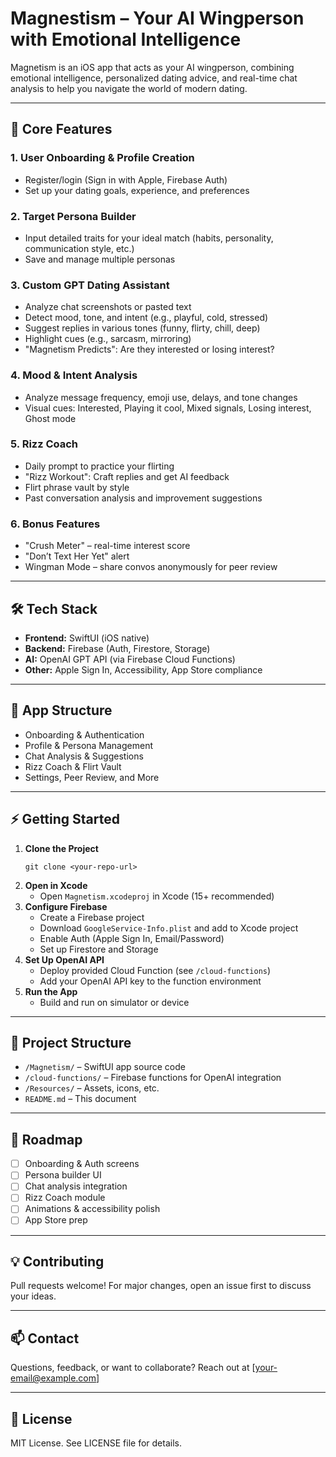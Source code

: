 # Magnestism – Your AI Wingperson with Emotional Intelligence

Magnetism is an iOS app that acts as your AI wingperson, combining emotional intelligence, personalized dating advice, and real-time chat analysis to help you navigate the world of modern dating.

---

## 🚀 Core Features

### 1. User Onboarding & Profile Creation
- Register/login (Sign in with Apple, Firebase Auth)
- Set up your dating goals, experience, and preferences

### 2. Target Persona Builder
- Input detailed traits for your ideal match (habits, personality, communication style, etc.)
- Save and manage multiple personas

### 3. Custom GPT Dating Assistant
- Analyze chat screenshots or pasted text
- Detect mood, tone, and intent (e.g., playful, cold, stressed)
- Suggest replies in various tones (funny, flirty, chill, deep)
- Highlight cues (e.g., sarcasm, mirroring)
- "Magnetism Predicts": Are they interested or losing interest?

### 4. Mood & Intent Analysis
- Analyze message frequency, emoji use, delays, and tone changes
- Visual cues: Interested, Playing it cool, Mixed signals, Losing interest, Ghost mode

### 5. Rizz Coach
- Daily prompt to practice your flirting
- "Rizz Workout": Craft replies and get AI feedback
- Flirt phrase vault by style
- Past conversation analysis and improvement suggestions

### 6. Bonus Features
- "Crush Meter" – real-time interest score
- "Don’t Text Her Yet" alert
- Wingman Mode – share convos anonymously for peer review

---

## 🛠️ Tech Stack
- **Frontend:** SwiftUI (iOS native)
- **Backend:** Firebase (Auth, Firestore, Storage)
- **AI:** OpenAI GPT API (via Firebase Cloud Functions)
- **Other:** Apple Sign In, Accessibility, App Store compliance

---

## 📱 App Structure
- Onboarding & Authentication
- Profile & Persona Management
- Chat Analysis & Suggestions
- Rizz Coach & Flirt Vault
- Settings, Peer Review, and More

---

## ⚡ Getting Started

1. **Clone the Project**
   ```
   git clone <your-repo-url>
   ```
2. **Open in Xcode**
   - Open `Magnetism.xcodeproj` in Xcode (15+ recommended)
3. **Configure Firebase**
   - Create a Firebase project
   - Download `GoogleService-Info.plist` and add to Xcode project
   - Enable Auth (Apple Sign In, Email/Password)
   - Set up Firestore and Storage
4. **Set Up OpenAI API**
   - Deploy provided Cloud Function (see `/cloud-functions`)
   - Add your OpenAI API key to the function environment
5. **Run the App**
   - Build and run on simulator or device

---

## 📂 Project Structure
- `/Magnetism/` – SwiftUI app source code
- `/cloud-functions/` – Firebase functions for OpenAI integration
- `/Resources/` – Assets, icons, etc.
- `README.md` – This document

---

## 📝 Roadmap
- [ ] Onboarding & Auth screens
- [ ] Persona builder UI
- [ ] Chat analysis integration
- [ ] Rizz Coach module
- [ ] Animations & accessibility polish
- [ ] App Store prep

---

## 💡 Contributing
Pull requests welcome! For major changes, open an issue first to discuss your ideas.

---

## 📫 Contact
Questions, feedback, or want to collaborate? Reach out at [your-email@example.com]

---

## 📄 License
MIT License. See LICENSE file for details.
